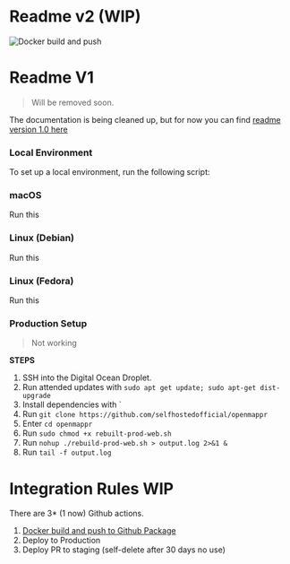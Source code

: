# Readme v2 (WIP)

![Docker build and push](https://github.com/selfhostedofficial/openmappr/workflows/Docker%20build%20and%20push/badge.svg?branch=master)


# Readme V1 
> Will be removed soon.

The documentation is being cleaned up, but for now you can find [readme version 1.0 here](https://github.com/selfhostedofficial/openmappr/tree/master/readme_v1)

### Local Environment

To set up a local environment, run the following script:

### macOS
Run this

### Linux (Debian)
Run this

### Linux (Fedora)
Run this


### Production Setup
> Not working 

**STEPS**

1. SSH into the Digital Ocean Droplet.
2. Run attended updates with `sudo apt get update; sudo apt-get dist-upgrade`
3. Install dependencies with `
4. Run `git clone https://github.com/selfhostedofficial/openmappr`
5. Enter `cd openmappr`
6. Run `sudo chmod +x rebuilt-prod-web.sh`
7. Run `nohup ./rebuild-prod-web.sh > output.log 2>&1 &`
8. Run `tail -f output.log`


# Integration Rules WIP

There are 3* (1 now) Github actions.

1. [Docker build and push to Github Package](https://github.com/selfhostedofficial/openmappr/actions)
2. Deploy to Production
3. Deploy PR to staging (self-delete after 30 days no use)
